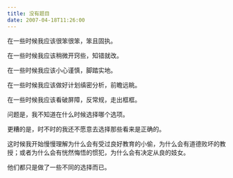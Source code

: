 ```yaml
---
title: 没有题目
date: 2007-04-18T11:26:00
---
```



在一些时候我应该很笨很笨，笨且固执。

<!--more-->
在一些时候我应该稍微开窍些，知错就改。

在一些时候我应该小心谨慎，脚踏实地。

在一些时候我应该做好计划缜密分析，前瞻远眺。

在一些时候我应该看破屏障，反常规，走出框框。

问题是，我不知道在什么时候选择哪个选项。

更糟的是，时不时的我还不愿意去选择那些看来是正确的。

这时候我开始慢慢理解为什么会有受过良好教育的小偷，为什么会有道德败坏的教授；或者为什么会有恍然悔悟的惯犯，为什么会有决定从良的妓女。

他们都只是做了一些不同的选择而已。
